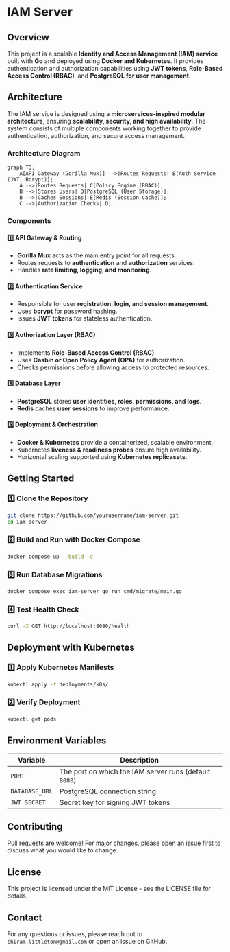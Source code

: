 # IAM Server

## Overview
This project is a scalable **Identity and Access Management (IAM) service** built with **Go** and deployed using **Docker and Kubernetes**. It provides authentication and authorization capabilities using **JWT tokens**, **Role-Based Access Control (RBAC)**, and **PostgreSQL for user management**.

## **Architecture**
The IAM service is designed using a **microservices-inspired modular architecture**, ensuring **scalability, security, and high availability**. The system consists of multiple components working together to provide authentication, authorization, and secure access management.

### **Architecture Diagram**
```mermaid
graph TD;
    A[API Gateway (Gorilla Mux)] -->|Routes Requests| B[Auth Service (JWT, Bcrypt)];
    A -->|Routes Requests| C[Policy Engine (RBAC)];
    B -->|Stores Users| D[PostgreSQL (User Storage)];
    B -->|Caches Sessions| E[Redis (Session Cache)];
    C -->|Authorization Checks| D;
```

### **Components**
#### **1️⃣ API Gateway & Routing**
- **Gorilla Mux** acts as the main entry point for all requests.
- Routes requests to **authentication** and **authorization** services.
- Handles **rate limiting, logging, and monitoring**.

#### **2️⃣ Authentication Service**
- Responsible for user **registration, login, and session management**.
- Uses **bcrypt** for password hashing.
- Issues **JWT tokens** for stateless authentication.

#### **3️⃣ Authorization Layer (RBAC)**
- Implements **Role-Based Access Control (RBAC)**.
- Uses **Casbin or Open Policy Agent (OPA)** for authorization.
- Checks permissions before allowing access to protected resources.

#### **4️⃣ Database Layer**
- **PostgreSQL** stores **user identities, roles, permissions, and logs**.
- **Redis** caches **user sessions** to improve performance.

#### **5️⃣ Deployment & Orchestration**
- **Docker & Kubernetes** provide a containerized, scalable environment.
- Kubernetes **liveness & readiness probes** ensure high availability.
- Horizontal scaling supported using **Kubernetes replicasets**.

## **Getting Started**

### 1️⃣ Clone the Repository
```sh
git clone https://github.com/yourusername/iam-server.git
cd iam-server
```

### 2️⃣ Build and Run with Docker Compose
```sh
docker compose up --build -d
```

### 3️⃣ Run Database Migrations
```sh
docker compose exec iam-server go run cmd/migrate/main.go
```

### 4️⃣ Test Health Check
```sh
curl -X GET http://localhost:8080/health
```

## **Deployment with Kubernetes**
### 1️⃣ Apply Kubernetes Manifests
```sh
kubectl apply -f deployments/k8s/
```

### 2️⃣ Verify Deployment
```sh
kubectl get pods
```

## **Environment Variables**
| Variable | Description |
|----------|------------|
| `PORT` | The port on which the IAM server runs (default `8080`) |
| `DATABASE_URL` | PostgreSQL connection string |
| `JWT_SECRET` | Secret key for signing JWT tokens |

## **Contributing**
Pull requests are welcome! For major changes, please open an issue first to discuss what you would like to change.

## **License**
This project is licensed under the MIT License - see the LICENSE file for details.

## **Contact**
For any questions or issues, please reach out to `chiram.littleton@gmail.com` or open an issue on GitHub.

